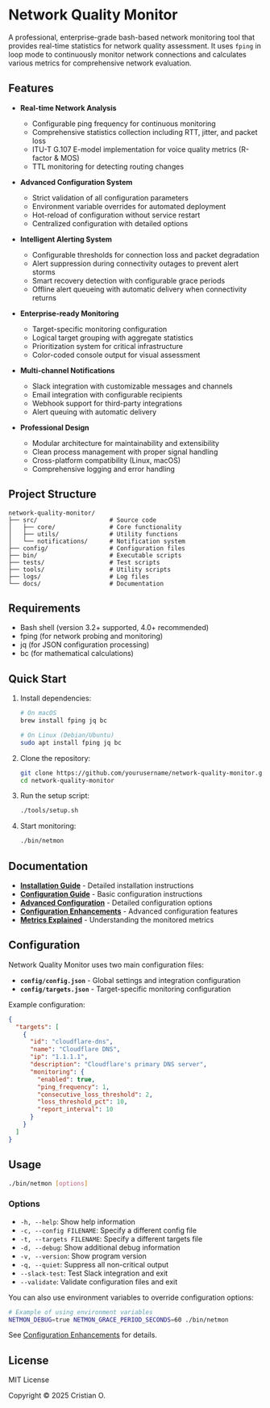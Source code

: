 # Network Quality Monitor

A professional, enterprise-grade bash-based network monitoring tool that provides real-time statistics for network quality assessment. It uses `fping` in loop mode to continuously monitor network connections and calculates various metrics for comprehensive network evaluation.

## Features

- **Real-time Network Analysis**
  - Configurable ping frequency for continuous monitoring
  - Comprehensive statistics collection including RTT, jitter, and packet loss
  - ITU-T G.107 E-model implementation for voice quality metrics (R-factor & MOS)
  - TTL monitoring for detecting routing changes

- **Advanced Configuration System**
  - Strict validation of all configuration parameters
  - Environment variable overrides for automated deployment
  - Hot-reload of configuration without service restart
  - Centralized configuration with detailed options

- **Intelligent Alerting System**
  - Configurable thresholds for connection loss and packet degradation
  - Alert suppression during connectivity outages to prevent alert storms
  - Smart recovery detection with configurable grace periods
  - Offline alert queueing with automatic delivery when connectivity returns

- **Enterprise-ready Monitoring**
  - Target-specific monitoring configuration
  - Logical target grouping with aggregate statistics
  - Prioritization system for critical infrastructure
  - Color-coded console output for visual assessment

- **Multi-channel Notifications**
  - Slack integration with customizable messages and channels
  - Email integration with configurable recipients
  - Webhook support for third-party integrations
  - Alert queuing with automatic delivery

- **Professional Design**
  - Modular architecture for maintainability and extensibility
  - Clean process management with proper signal handling
  - Cross-platform compatibility (Linux, macOS)
  - Comprehensive logging and error handling

## Project Structure

```
network-quality-monitor/
├── src/                    # Source code
│   ├── core/               # Core functionality
│   ├── utils/              # Utility functions
│   └── notifications/      # Notification system
├── config/                 # Configuration files
├── bin/                    # Executable scripts
├── tests/                  # Test scripts
├── tools/                  # Utility scripts
├── logs/                   # Log files
└── docs/                   # Documentation
```

## Requirements

- Bash shell (version 3.2+ supported, 4.0+ recommended)
- fping (for network probing and monitoring)
- jq (for JSON configuration processing)
- bc (for mathematical calculations)

## Quick Start

1. Install dependencies:
   ```bash
   # On macOS
   brew install fping jq bc

   # On Linux (Debian/Ubuntu)
   sudo apt install fping jq bc
   ```

2. Clone the repository:
   ```bash
   git clone https://github.com/yourusername/network-quality-monitor.git
   cd network-quality-monitor
   ```

3. Run the setup script:
   ```bash
   ./tools/setup.sh
   ```

4. Start monitoring:
   ```bash
   ./bin/netmon
   ```

## Documentation

- **[Installation Guide](docs/installation.md)** - Detailed installation instructions
- **[Configuration Guide](docs/configuration.md)** - Basic configuration instructions
- **[Advanced Configuration](docs/advanced-configuration.md)** - Detailed configuration options
- **[Configuration Enhancements](docs/configuration-enhancements.md)** - Advanced configuration features
- **[Metrics Explained](docs/metrics.md)** - Understanding the monitored metrics

## Configuration

Network Quality Monitor uses two main configuration files:

- **`config/config.json`** - Global settings and integration configuration
- **`config/targets.json`** - Target-specific monitoring configuration

Example configuration:

```json
{
  "targets": [
    {
      "id": "cloudflare-dns",
      "name": "Cloudflare DNS",
      "ip": "1.1.1.1",
      "description": "Cloudflare's primary DNS server",
      "monitoring": {
        "enabled": true,
        "ping_frequency": 1,
        "consecutive_loss_threshold": 2,
        "loss_threshold_pct": 10,
        "report_interval": 10
      }
    }
  ]
}
```

## Usage

```bash
./bin/netmon [options]
```

### Options

- `-h, --help`: Show help information
- `-c, --config FILENAME`: Specify a different config file
- `-t, --targets FILENAME`: Specify a different targets file
- `-d, --debug`: Show additional debug information
- `-v, --version`: Show program version
- `-q, --quiet`: Suppress all non-critical output
- `--slack-test`: Test Slack integration and exit
- `--validate`: Validate configuration files and exit

You can also use environment variables to override configuration options:

```bash
# Example of using environment variables
NETMON_DEBUG=true NETMON_GRACE_PERIOD_SECONDS=60 ./bin/netmon
```

See [Configuration Enhancements](docs/configuration-enhancements.md) for details.

## License

MIT License

Copyright © 2025 Cristian O.